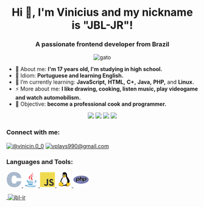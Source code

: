 

<h1 align="center">Hi 👋, I'm Vinicius and my nickname is "JBL-JR"!</h1>
<h3 align="center">A passionate frontend developer from Brazil</h3>

<p align="center" ><img src= "https://i.pinimg.com/originals/1e/f9/9c/1ef99c60dce28ec8a9cbedb85f4e2656.gif" alt="gato" Widht="600"/></p>

- 💬 About me: **I'm 17 years old, I'm studying in high school.**
- 📝 Idiom: **Portuguese and learning English.**
- 🌱 I’m currently learning: **JavaScript,** **HTML,** **C+,** **Java,** **PHP,** and **Linux.**
- ⚡ More about me: **I like drawing, cooking, listen music, play videogame and watch automobilism.**
- 🎯 Objective: **become a professional cook and programmer.**
  
<p align="center" >  <img src="https://img.shields.io/badge/gamer%20-8A2BE2"/>
 <img src="https://img.shields.io/badge/chef%20-fffafa"/>
 <img src="https://img.shields.io/badge/programer%20-000000"/> 
 <img src="https://img.shields.io/badge/designer%20-ff0806"/>  </p>

<h3 align="left">Connect with me:</h3>
<p align="left">
<a href="https://www.instagram.com/vinicin.0_0/" target="blank"><img align="center" src="https://raw.githubusercontent.com/rahuldkjain/github-profile-readme-generator/master/src/images/icons/Social/instagram.svg" alt="@vinicin.0_0" height="30" width="40" /></a>
 <a href="mailto:vplays990@gmail.com" target="blank"><img align="center" src="https://images.icon-icons.com/2642/PNG/512/google_mail_gmail_logo_icon_159346.png" target="_blank" alt="vplays990@gmail.com" height="60" width="50" /></a>
</p>

<h3 align="left">Languages and Tools:</h3>
<p align="left"> <a href="https://www.cprogramming.com/" target="_blank" rel="noreferrer"> <img src="https://raw.githubusercontent.com/devicons/devicon/master/icons/c/c-original.svg" alt="c" width="40" height="40"/> </a> <a href="https://www.java.com" target="_blank" rel="noreferrer">
 <img src="https://raw.githubusercontent.com/devicons/devicon/master/icons/java/java-original.svg" alt="java" width="40" height="40"/> </a> <a href="https://developer.mozilla.org/en-US/docs/Web/JavaScript" target="_blank" rel="noreferrer">
  <img src="https://raw.githubusercontent.com/devicons/devicon/master/icons/javascript/javascript-original.svg" alt="javascript" width="40" height="40"/> </a> <a href="https://www.linux.org/" target="_blank" rel="noreferrer"> 
   <img src="https://raw.githubusercontent.com/devicons/devicon/master/icons/linux/linux-original.svg" alt="linux" width="40" height="40"/> </a> <a href="https://www.php.net" target="_blank" rel="noreferrer"> 
    <img src="https://raw.githubusercontent.com/devicons/devicon/master/icons/php/php-original.svg" alt="php" width="40" height="40"/> </a> <a href="https://unrealengine.com/" target="_blank" rel="noreferrer"> 
     </p>

<p>&nbsp;<img align="center" src="https://github-readme-stats.vercel.app/api?username=jbl-jr&theme=midnight-purple&show_icons=true&locale=en" alt="jbl-jr" /></p>





          
